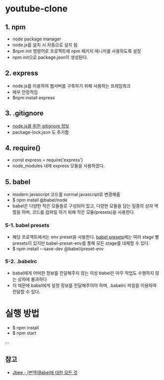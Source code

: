 # youtube-clone

## 1. npm
- node package manager
- node.js를 설치 시 자동으로 설치 됨
- $npm init  명령어로 프로젝트에 npm 패키지 매니저를 사용하도록 설정
- npm init으로 package.json이 생성된다.

## 2. express 
- node.js를 이용하여 웹서버를 구축하기 위해 사용하는 프레임워크
- 매우 안정적임
- $npm install express

## 3. .gitignore
- [node.js를 위한 gitignore 정보](https://github.com/github/gitignore/blob/master/Node.gitignore)
- package-lock.json 도 추가함

## 4. require()
- const express = require('express')
- node_modules 내에 express 모듈을 사용하겠다.

## 5. babel
- modern javascript 코드를 normal javascript로 변경해줌
- $ npm install @babel/node
- babel은 다양한 작은 모듈들로 구성되어 있고, 다양한 모듈을 담는 일종의 상자 역할을 하며, 코드를 컴파일 하기 위해 작은 모듈(presets)을 사용한다.

### 5-1. babel presets
- 해당 프로젝트에서는 env preset을 사용한다. [babel presets](https://babeljs.io/docs/en/babel-preset-env)에는 여러 stage 별 presets이 있지만 babel-preset-env를 통해 모든 stage를 대체할 수 있다.
- $ npm install --save-dev @babel/preset-env

### 5-2. .babelrc
- babel에게 어떠한 정보를 전달해주지 않는 이상 babel은 아무 작업도 수행하지 않는 상자에 불과하다
- 이 때문에 babel에게 설정 정보를 전달해주어야 하며, .babelrc 파일을 이용하여 전달할 수 있다.

# 실행 방법
- $ npm install
- $ npm start


--
## 참고
- [Jbee - \(번역\)Babel에 대한 모든 것 ](https://jaeyeophan.github.io/2017/05/16/Everything-about-babel/)